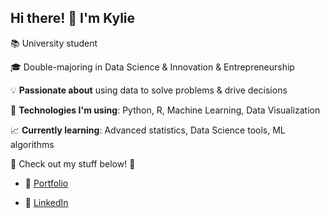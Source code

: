 ## Hi there! 👋 I'm Kylie

📚 University student

🎓 Double-majoring in Data Science & Innovation & Entrepreneurship  

💡 **Passionate about** using data to solve problems & drive decisions  

🔧 **Technologies I'm using**: Python, R, Machine Learning, Data Visualization 

📈 **Currently learning**: Advanced statistics, Data Science tools, ML algorithms  

🔗 Check out my stuff below! 🚀

- 🌟 [Portfolio](github.com/kylieharyono)  

- 💼 [LinkedIn](https://www.linkedin.com/in/kylie-haryono/)
